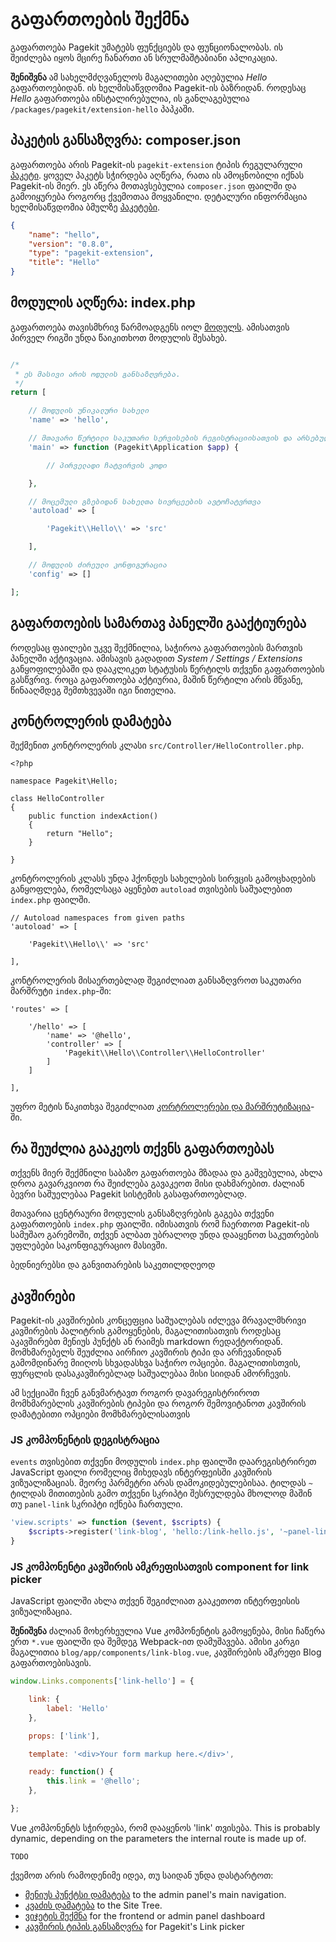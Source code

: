 # გაფართოების შექმნა
<p class="uk-article-lead">გაფართოება Pagekit უმატებს ფუნქციებს და ფუნციონალობას. ის შეიძლება იყოს მცირე ჩანართი ან სრულმაშტაბიანი აპლიკაცია.</p>

**შენიშვნა** ამ სახელმძღვანელოს მაგალითები აღებულია  _Hello_ გაფართოებიდან. ის ხელმისაწვდომია Pagekit-ის ბაზრიდან. როდესაც  _Hello_ გაფართოება ინსტალირებულია, ის განლაგებულია  `/packages/pagekit/extension-hello` პაპკაში.

## პაკეტის განსაზღვრა: composer.json
გაფართოება არის   Pagekit-ის `pagekit-extension` ტიპის რეგულარული [პაკეტი](../developer-basics/packages.md). ყოველ პაკეტს სჭირდება აღწერა, რათა ის ამოცნობილი იქნას  Pagekit-ის მიერ. ეს აწერა მოთავსებულია  `composer.json` ფაილში და გამოიყურება როგორც ქვემოთაა მოყვანილი. დეტალური ინფორმაცია ხელმისაწვდომია ბმულზე  [პაკეტები](../developer-basics/packages.md).

```json
{
    "name": "hello",
    "version": "0.8.0",
    "type": "pagekit-extension",
    "title": "Hello"
}
```

## მოდულის აღწერა: index.php
გაფართოება თავისმხრივ წარმოადგენს იოლ  [მოდულს](../developer-basics/modules.md). ამისათვის პირველ რიგში უნდა წაიკითხოთ მოდულის შესახებ.

```php

/*
 * ეს მასივი არის ოდულის განსაზღვრება.
 */
return [

    // მოდულის უნიკალური სახელი
    'name' => 'hello',

    // მთავარი წერტილი საკუთარი სერვისების რეგისტრაციისათვის და არსებულებზე დაშვიბისათვის
    'main' => function (Pagekit\Application $app) {

        // პირველადი ჩატვირვის კოდი

    },

    // მოცემული გზებიდან სახელთა სივრცეების ავტოჩატვრთვა
    'autoload' => [

        'Pagekit\\Hello\\' => 'src'

    ],

    // მოდულის ძირეული კონფიგურაცია
    'config' => []

];
```

## გაფართოების სამართავ პანელში გააქტიურება
როდესაც ფაილები უკვე შექმნილია, საჭიროა გაფართოების მართვის პანელში აქტივაცია. ამისავის გადადით _System / Settings / Extensions_ განყოფილებაში და დააკლიკეთ სტატუსის წერტილს თქვენი გაფართოების გასწვრივ. როცა გაფართოება აქტიურია, მაშინ წერტილი არის მწვანე, წინააღმდეგ შემთხვევაში იგი წითელია.

## კონტროლერის დამატება
შექმენით კონტროლერის კლასი `src/Controller/HelloController.php`.

```
<?php

namespace Pagekit\Hello;

class HelloController
{
    public function indexAction()
    {
        return "Hello";
    }

}
```

კონტროლერის კლასს უნდა ჰქონდეს სახელების სირვცის გამოცხადების განყოფლება, რომელსაცა აყენებთ `autoload` თვისების საშუალებით `index.php` ფაილში.

```
// Autoload namespaces from given paths
'autoload' => [

    'Pagekit\\Hello\\' => 'src'

],
```

კონტროლერის მისაერთებლად შეგიძლიათ განსაზღვროთ საკუთარი მარშრუტი `index.php`-ში:

```
'routes' => [

    '/hello' => [
        'name' => '@hello',
        'controller' => [
            'Pagekit\\Hello\\Controller\\HelloController'
        ]
    ]

],
```

უფრო მეტის წაკითხვა შეგიძლიათ [კორტროლერები და მარშრუტიზაცია](../developer-basics/routing.md)-ში.

## რა შეუძლია გააკეოს თქვნს გაფართოებას
თქვენს მიერ შექმნილი საბაზო გაფართოება მზადაა და გაშვებულია, ახლა დროა გავარკვიოთ რა შეიძლება გავაკეოთ მისი დახმარებით. ძალიან ბევრი საშუელებაა Pagekit სისტემის გასაფართოებლად.

მთავარია ცენტრაური მოდულის განსაზღვრების გაგება თქვენი გაფართოების `index.php` ფაილში. იმისათვის რომ ჩაერთოთ Pagekit-ის სამუშაო გარემოში, თქვენ ალბათ უბრალოდ უნდა დააყენოთ საკუთრების უფლებები საკონფიგურაციო მასივში.

ბედნიერებსი და განვითარების საკეთილდღეოდ

## კავშირები
Pagekit-ის კავშირების კონცეფცია საშუალებას იძლევა მრავალმხრივი კავშირების პალიტრის გამოყენების, მაგალითისათვის როდესაც აკავშირებთ მენიუს პუნქტს ან რაიმეს markdown რედაქტორიდან. მომხმარებელს შეუძლია აირჩიო კავშირის ტიპი და არჩევანიდან გამომდინარე მიიღოს სხვადასხვა საჭირო ოპციები. მაგალითისთვის, ფურცლის დასაკავშირებლად საშუალებაა მისი სიიდან ამორჩევის.

ამ სექციაში ჩვენ განვმარტავთ როგორ დავარეგისტრიროთ მომხმარებლის კავშირების ტიპები და როგორ შემოვიტანოთ კავშირის დამატებითი ოპციები მომხმარებლისათვის


###  JS კომპონენტის დეგისტრაცია

`events` თვისებით თქვენი მოდულის `index.php` ფაილში დაარეგისტრირეთ JavaScript ფაილი რომელიც მიხედავს ინტერფეისში კავშირის  ვიზუალიზაციას. მეორე პარმეტრი არას დამოკიდებულებისაა. ტილდას `~` ტილდას მითითების გამო თქვენი სკრიპტი შესრულდება მხოლოდ მაშინ თუ  `panel-link` სკრიპტი იქნება ჩართული.



```php
'view.scripts' => function ($event, $scripts) {
    $scripts->register('link-blog', 'hello:/link-hello.js', '~panel-link');
}
```

### JS კომპონენტი კავშირის ამკრეფისათვის component for link picker
JavaScript ფაილში ახლა თქვენ შეგიძლიათ გააკეთოთ ინტერფეისის ვიზუალიზაცია.

**შენიშვნა**  ძალიან მოხერხეულია Vue კომპონენტის გამოყენება, მისი ჩაწერა ერთ  `*.vue` ფაილში და შემდეგ  Webpack-ით დამუშავება. ამისი კარგი მაგალითია  `blog/app/components/link-blog.vue`, კავშირების ამკრეფი Blog გაფართოებისავის.

```js
window.Links.components['link-hello'] = {

    link: {
        label: 'Hello'
    },

    props: ['link'],

    template: '<div>Your form markup here.</div>',

    ready: function() {
        this.link = '@hello';
    },

};
```

Vue კომპონენტს სჭირდება, რომ დააყენოს 'link' თვისება. This is probably dynamic, depending on the parameters the internal route is made up of.

```
TODO
```

ქვემოთ არის რამოდენიმე იდეა, თუ საიდან უნდა დასტარტოთ:

- [მენიუს პუნქტსი დამატება](../developer-basics/modules.md#menu) to the admin panel's main navigation.
- [კვაძის დამატება](../developer-basics/modules.md#nodes) to the Site Tree.
- [ვიჯეტის შექმნა](../developer-guides/widgets.md) for the frontend or admin panel dashboard
- [კავშირის ტიპის განსაზღვრა](../developer-basics/routing.md#links) for Pagekit's Link picker
